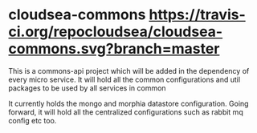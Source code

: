 # cloudsea-commons https://travis-ci.org/repocloudsea/cloudsea-commons.svg?branch=master

This is a commons-api project which will be added in the dependency of every micro service.
It will hold all the common configurations and util packages to be used by all services in common

It currently holds the mongo and morphia datastore configuration. Going forward, it will hold
all the centralized configurations such as rabbit mq config etc too.
